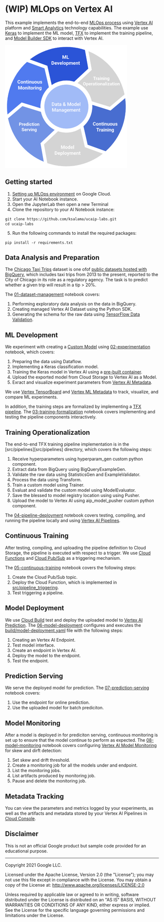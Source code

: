 # (WIP) MLOps on Vertex AI

This example implements the end-to-end [MLOps process](https://services.google.com/fh/files/misc/practitioners_guide_to_mlops_whitepaper.pdf) using [Vertex AI](https://cloud.google.com/vertex-ai) platform and [Smart Analytics](https://cloud.google.com/solutions/smart-analytics) technology capabilities. The example use [Keras](https://keras.io/) to implement the ML model, [TFX](https://www.tensorflow.org/tfx) to implement the training pipeline, and [Model Builder SDK](https://github.com/googleapis/python-aiplatform/tree/569d4cd03e888fde0171f7b0060695a14f99b072/google/cloud/aiplatform) to interact with Vertex AI.


<img src="mlops.png" alt="MLOps lifecycle" width="400"/>


## Getting started

1. [Setting up MLOps environment](gcp_setup) on Google Cloud.
2. Start your AI Notebook instance.
3. Open the JupyterLab then open a new Terminal
4. Clone the repository to your AI Notebook instance:
```
git clone https://github.com/ksalama/ucaip-labs.git
cd ucaip-labs
```
5. Run the following commands to install the required packages:
```
pip install -r requirements.txt
```

## Data Analysis and Preparation

The [Chicago Taxi Trips](https://pantheon.corp.google.com/marketplace/details/city-of-chicago-public-data/chicago-taxi-trips) dataset is one ofof [public datasets hosted with BigQuery](https://cloud.google.com/bigquery/public-data/), which includes taxi trips from 2013 to the present, reported to the City of Chicago in its role as a regulatory agency. The task is to predict whether a given trip will result in a tip > 20%.

The [01-dataset-management](01-dataset-management.ipynb) notebook covers:
1. Performing exploratory data analysis on the data in BigQuery.
2. Creating managed Vertex AI Dataset using the Python SDK.
3. Generating the schema for the raw data using [TensorFlow Data Validation](https://www.tensorflow.org/tfx/guide/tfdv).


## ML Development

We experiment with creating a [Custom Model](https://cloud.google.com/ai-platform-unified/docs/training/create-model-custom-training) using [02-experimentation](02-experimentation.ipynb) notebook, which covers:
1. Preparing the data using Dataflow.
2. Implementing a Keras classification model.
3. Training the Keras model in Vertex AI using a [pre-built container](https://cloud.google.com/ai-platform-unified/docs/training/pre-built-containers).
4. Upload the exported model from Cloud Storage to Vertex AI as a Model.
5. Exract and visualize experiment parameters from [Vertex AI Metadata](https://cloud.google.com/vertex-ai/docs/ml-metadata/introduction).

We use [Vertex TensorBoard](https://cloud.google.com/vertex-ai/docs/experiments/tensorboard-overview) 
and [Vertex ML Metadata](https://cloud.google.com/vertex-ai/docs/ml-metadata/introduction) to  track, visualize, and compare ML experiments.

In addition, the training steps are formalized by implementing a [TFX pipeline](https://www.tensorflow.org/tfx).
The [03-training-formalization](02-tfx-interactive.ipynb) notebook covers implementing and testing the pipeline components interactively.

## Training Operationalization

The end-to-end TFX training pipeline implementation is in the [src/pipelines][src/pipelines] directory, which covers the following steps:
1. Receive hyperparameters using hyperparam_gen custom python component.
2. Extract data from BigQuery using BigQueryExampleGen.
3. Validate the raw data using StatisticsGen and ExampleValidator.
4. Process the data using Transform.
5. Train a custom model using Trainer.
6. Evaluat and validate the custom model using ModelEvaluator.
7. Save the blessed to model registry location using using Pusher.
8. Upload the model to Vertex AI using aip_model_pusher custom python component.

The [04-pipeline-deployment](04-pipeline-deployment.ipynb) notebook covers testing, compiling, and running the pipeline locally and using [Vertex AI Pipelines](https://cloud.google.com/vertex-ai/docs/pipelines/introduction?hl=nn).

## Continuous Training

After testing, compiling, and uploading the pipeline definition to Cloud Storage, the pipeline is executed with respect to a trigger. 
We use [Cloud Functions](https://cloud.google.com/functions) and [Cloud Pub/Sub](https://cloud.google.com/pubsub) as a triggering mechanism. 

The [05-continuous-training](05-continuous-training.ipynb) notebook covers the following steps:
1. Create the Cloud Pub/Sub topic.
2. Deploy the Cloud Function, which is implemented in [src/pipeline_triggering](src/pipeline_triggering).
3. Test triggering a pipeline.


## Model Deployment

We use [Cloud Build](https://cloud.google.com/build) test and deploy the uploaded model to [Vertex AI Prediction](https://cloud.google.com/vertex-ai/docs/predictions/getting-predictions?hl=nn).
The [06-model-deployment](06-model-deployment.ipynb) configures and executes the [build/model-deployment.yaml](build/model-deployment.yaml)
file with the following steps:
1. Creating an Vertex AI Endpoint.
2. Test model interface.
3. Create an endpoint in Vertex AI.
4. Deploy the model to the endpoint.
5. Test the endpoint.

## Prediction Serving

We serve the deployed model for prediction. 
The [07-prediction-serving](07-prediction-serving.ipynb) notebook covers:

1. Use the endpoint for online prediction.
2. Use the uploaded model for batch prediciton.

## Model Monitoring

After a model is deployed in for prediciton serving, continuous monitoring is set up to ensure that the model continue to perform as expected.
The [08-model-monitoring](08-model-monitoring.ipynb) notebook covers configuring [Vertex AI Model Monitoring](https://cloud.google.com/vertex-ai/docs/model-monitoring/overview?hl=nn) for skew and dirft detection:
1. Set skew and drift threshold.
2. Create a monitoring job for all the models under and endpoint.
3. List the monitoring jobs.
4. List artifacts produced by monitoring job.
5. Pause and delete the monitoring job.


## Metadata Tracking

You can view the parameters and metrics logged by your experiments, as well as the artifacts and metadata stored by 
your Vertex AI Pipelines in [Cloud Console](https://pantheon.corp.google.com/vertex-ai/metadata).

## Disclaimer

This is not an official Google product but sample code provided for an educational purpose.

---

Copyright 2021 Google LLC.

Licensed under the Apache License, Version 2.0 (the "License");
you may not use this file except in compliance with the License.
You may obtain a copy of the License at: http://www.apache.org/licenses/LICENSE-2.0

Unless required by applicable law or agreed to in writing, software
distributed under the License is distributed on an "AS IS" BASIS,
WITHOUT WARRANTIES OR CONDITIONS OF ANY KIND, either express or implied.
See the License for the specific language governing permissions and
limitations under the License.






